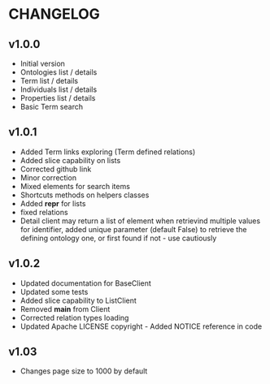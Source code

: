 CHANGELOG
=========

v1.0.0
------

- Initial version
- Ontologies list / details
- Term list / details
- Individuals list / details
- Properties list / details
- Basic Term search 
    
v1.0.1
------

- Added Term links exploring (Term defined relations)
- Added slice capability on lists
- Corrected github link
- Minor correction
- Mixed elements for search items
- Shortcuts methods on helpers classes
- Added __repr__ for lists
- fixed relations
- Detail client may return a list of element when retrievind multiple values for identifier, added unique parameter 
   (default False) to retrieve the defining ontology one, or first found if not - use cautiously
   
v1.0.2
------

- Updated documentation for BaseClient
- Updated some tests
- Added slice capability to ListClient
- Removed __main__ from Client
- Corrected relation types loading
- Updated Apache LICENSE copyright - Added NOTICE reference in code

v1.03
-----

- Changes page size to 1000 by default